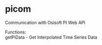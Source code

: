 # picom  
Communication with Osisoft PI Web API

Functions:  
 getPiData - Get Interpolated Time Series Data  
